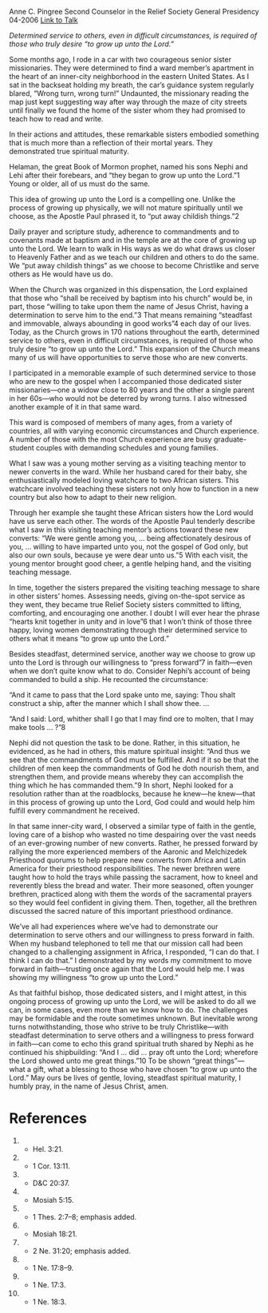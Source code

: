 Anne C. Pingree
Second Counselor in the Relief Society General Presidency
04-2006
[Link to Talk](https://www.churchofjesuschrist.org/study/general-conference/2006/04/to-grow-up-unto-the-lord?lang=eng)

_Determined service to others, even in difficult circumstances, is required of those who truly desire “to grow up unto the Lord.”_

Some months ago, I rode in a car with two courageous senior sister missionaries. They were determined to find a ward member’s apartment in the heart of an inner-city neighborhood in the eastern United States. As I sat in the backseat holding my breath, the car’s guidance system regularly blared, “Wrong turn, wrong turn!” Undaunted, the missionary reading the map just kept suggesting way after way through the maze of city streets until finally we found the home of the sister whom they had promised to teach how to read and write.

In their actions and attitudes, these remarkable sisters embodied something that is much more than a reflection of their mortal years. They demonstrated true spiritual maturity.

Helaman, the great Book of Mormon prophet, named his sons Nephi and Lehi after their forebears, and “they began to grow up unto the Lord.”1 Young or older, all of us must do the same.

This idea of growing up unto the Lord is a compelling one. Unlike the process of growing up physically, we will not mature spiritually until we choose, as the Apostle Paul phrased it, to “put away childish things.”2

Daily prayer and scripture study, adherence to commandments and to covenants made at baptism and in the temple are at the core of growing up unto the Lord. We learn to walk in His ways as we do what draws us closer to Heavenly Father and as we teach our children and others to do the same. We “put away childish things” as we choose to become Christlike and serve others as He would have us do.

When the Church was organized in this dispensation, the Lord explained that those who “shall be received by baptism into his church” would be, in part, those “willing to take upon them the name of Jesus Christ, having a determination to serve him to the end.”3 That means remaining “steadfast and immovable, always abounding in good works”4 each day of our lives. Today, as the Church grows in 170 nations throughout the earth, determined service to others, even in difficult circumstances, is required of those who truly desire “to grow up unto the Lord.” This expansion of the Church means many of us will have opportunities to serve those who are new converts.

I participated in a memorable example of such determined service to those who are new to the gospel when I accompanied those dedicated sister missionaries—one a widow close to 80 years and the other a single parent in her 60s—who would not be deterred by wrong turns. I also witnessed another example of it in that same ward.

This ward is composed of members of many ages, from a variety of countries, all with varying economic circumstances and Church experience. A number of those with the most Church experience are busy graduate-student couples with demanding schedules and young families.

What I saw was a young mother serving as a visiting teaching mentor to newer converts in the ward. While her husband cared for their baby, she enthusiastically modeled loving watchcare to two African sisters. This watchcare involved teaching these sisters not only how to function in a new country but also how to adapt to their new religion.

Through her example she taught these African sisters how the Lord would have us serve each other. The words of the Apostle Paul tenderly describe what I saw in this visiting teaching mentor’s actions toward these new converts: “We were gentle among you, … being affectionately desirous of you, … willing to have imparted unto you, not the gospel of God only, but also our own souls, because ye were dear unto us.”5 With each visit, the young mentor brought good cheer, a gentle helping hand, and the visiting teaching message.

In time, together the sisters prepared the visiting teaching message to share in other sisters’ homes. Assessing needs, giving on-the-spot service as they went, they became true Relief Society sisters committed to lifting, comforting, and encouraging one another. I doubt I will ever hear the phrase “hearts knit together in unity and in love”6 that I won’t think of those three happy, loving women demonstrating through their determined service to others what it means “to grow up unto the Lord.”

Besides steadfast, determined service, another way we choose to grow up unto the Lord is through our willingness to “press forward”7 in faith—even when we don’t quite know what to do. Consider Nephi’s account of being commanded to build a ship. He recounted the circumstance:

“And it came to pass that the Lord spake unto me, saying: Thou shalt construct a ship, after the manner which I shall show thee. …

“And I said: Lord, whither shall I go that I may find ore to molten, that I may make tools … ?”8

Nephi did not question the task to be done. Rather, in this situation, he evidenced, as he had in others, this mature spiritual insight: “And thus we see that the commandments of God must be fulfilled. And if it so be that the children of men keep the commandments of God he doth nourish them, and strengthen them, and provide means whereby they can accomplish the thing which he has commanded them.”9 In short, Nephi looked for a resolution rather than at the roadblocks, because he knew—he knew—that in this process of growing up unto the Lord, God could and would help him fulfill every commandment he received.

In that same inner-city ward, I observed a similar type of faith in the gentle, loving care of a bishop who wasted no time despairing over the vast needs of an ever-growing number of new converts. Rather, he pressed forward by rallying the more experienced members of the Aaronic and Melchizedek Priesthood quorums to help prepare new converts from Africa and Latin America for their priesthood responsibilities. The newer brethren were taught how to hold the trays while passing the sacrament, how to kneel and reverently bless the bread and water. Their more seasoned, often younger brethren, practiced along with them the words of the sacramental prayers so they would feel confident in giving them. Then, together, all the brethren discussed the sacred nature of this important priesthood ordinance.

We’ve all had experiences where we’ve had to demonstrate our determination to serve others and our willingness to press forward in faith. When my husband telephoned to tell me that our mission call had been changed to a challenging assignment in Africa, I responded, “I can do that. I think I can do that.” I demonstrated by my words my commitment to move forward in faith—trusting once again that the Lord would help me. I was showing my willingness “to grow up unto the Lord.”

As that faithful bishop, those dedicated sisters, and I might attest, in this ongoing process of growing up unto the Lord, we will be asked to do all we can, in some cases, even more than we know how to do. The challenges may be formidable and the route sometimes unknown. But inevitable wrong turns notwithstanding, those who strive to be truly Christlike—with steadfast determination to serve others and a willingness to press forward in faith—can come to echo this grand spiritual truth shared by Nephi as he continued his shipbuilding: “And I … did … pray oft unto the Lord; wherefore the Lord showed unto me great things.”10 To be shown “great things”—what a gift, what a blessing to those who have chosen “to grow up unto the Lord.” May ours be lives of gentle, loving, steadfast spiritual maturity, I humbly pray, in the name of Jesus Christ, amen.

# References
1. - Hel. 3:21.
2. - 1 Cor. 13:11.
3. - D&C 20:37.
4. - Mosiah 5:15.
5. - 1 Thes. 2:7–8; emphasis added.
6. - Mosiah 18:21.
7. - 2 Ne. 31:20; emphasis added.
8. - 1 Ne. 17:8–9.
9. - 1 Ne. 17:3.
10. - 1 Ne. 18:3.